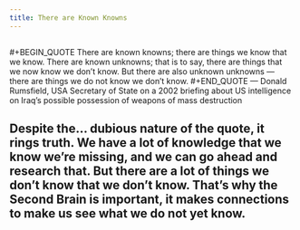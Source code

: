 ```yaml
---
title: There are Known Knowns
---
```


## 
#+BEGIN_QUOTE
There are known knowns; there are things we know that we know. There are known unknowns; that is to say, there are things that we now know we don’t know. But there are also unknown unknowns — there are things we do not know we don’t know.
#+END_QUOTE
— Donald Rumsfield, USA Secretary of State on a 2002 briefing about US intelligence on Iraq’s possible possession of weapons of mass destruction
## Despite the... dubious nature of the quote, it rings truth. We have a lot of knowledge that we know we’re missing, and we can go ahead and research that. But there are a lot of things we don’t know that we don’t know. That’s why the Second Brain is important, it makes connections to make us see what we do not yet know.